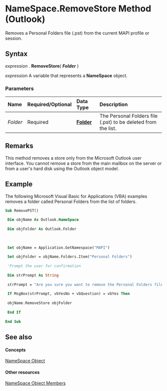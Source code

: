 
# NameSpace.RemoveStore Method (Outlook)

Removes a Personal Folders file (.pst) from the current MAPI profile or session.


## Syntax

 _expression_ . **RemoveStore**( **_Folder_** )

 _expression_ A variable that represents a **NameSpace** object.


### Parameters



|**Name**|**Required/Optional**|**Data Type**|**Description**|
|:-----|:-----|:-----|:-----|
| _Folder_|Required| **[Folder](3cf6cda8-6d70-666e-2643-9d9c5b9cacfc.md)**|The Personal Folders file (.pst) to be deleted from the list.|

## Remarks

This method removes a store only from the Microsoft Outlook user interface. You cannot remove a store from the main mailbox on the server or from a user's hard disk using the Outlook object model.


## Example

The following Microsoft Visual Basic for Applications (VBA) examples removes a folder called Personal Folders from the list of folders.


```vb
Sub RemovePST() 
 
 Dim objName As Outlook.NameSpace 
 
 Dim objFolder As Outlook.Folder 
 
 
 
 Set objName = Application.GetNamespace("MAPI") 
 
 Set objFolder = objName.Folders.Item("Personal Folders") 
 
 'Prompt the user for confirmation 
 
 Dim strPrompt As String 
 
 strPrompt = "Are you sure you want to remove the Personal Folders file?" 
 
 If MsgBox(strPrompt, vbYesNo + vbQuestion) = vbYes Then 
 
 objName.RemoveStore objFolder 
 
 End If 
 
End Sub
```


## See also


#### Concepts


[NameSpace Object](f0dcaa19-07f5-5d42-a3bf-2e42b7885644.md)
#### Other resources


[NameSpace Object Members](d7a978a3-a2c8-6195-c5f8-af8773500456.md)
